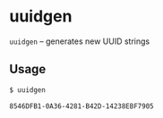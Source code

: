 # uuidgen

`uuidgen` – generates new UUID strings

## Usage
```bash
$ uuidgen

8546DFB1-0A36-4281-B42D-14238EBF7905
```

